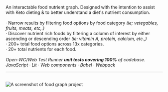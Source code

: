 An interactable food nutrient graph. Designed with the intention to assist with Keto dieting & to better understand a diet's nutrient consumption.<br/><br/>
· Narrow results by filtering food options by food category *(ie; vetegables, fruits, meats, etc,.)*<br/>
· Discover nutrient rich foods by filtering a column of interest by either ascending or descending order *(ie: vitamin A, protein, calcium, etc.,)* <br/>
· 200+ total food options across 13x categories.<br/>
· 20+ total nutrients for each food.<br/>
<br/>
*Open-WC/Web Test Runner **unit tests covering 100%** of codebase.*<br/>
*JavaScript · Lit · Web components · Babel · Webpack*<br/>
<hr/>
<br/>

<img src="../../blob/main/project-ss.png" alt="A screenshot of food graph project" />
